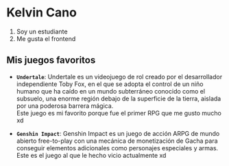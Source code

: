 # Kelvin Cano

1. Soy un estudiante
2. Me gusta el frontend

## Mis juegos favoritos

- **`Undertale`**: Undertale es un videojuego de rol creado por el desarrollador independiente Toby Fox, en el que se adopta el control de un niño humano que ha caído en un mundo subterráneo conocido como el subsuelo, una enorme región debajo de la superficie de la tierra, aislada por una poderosa barrera mágica.\
  Este juego es mi favorito porque fue el primer RPG que me gusto mucho xd

- **`Genshin Impact`**: Genshin Impact es un juego de acción ARPG de mundo abierto free-to-play con una mecánica de monetización de Gacha para conseguir elementos adicionales como personajes especiales y armas.\
  Este es el juego al que le hecho vicio actualmente xd
